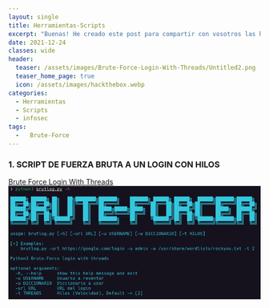 ```yaml
---
layout: single
title: Herramientas-Scripts
excerpt: "Buenas! He creado este post para compartir con vosotros las herramientas que me vaya creando, aquí encontrareis muchos tipos de herramientas útiles para Pentesting."
date: 2021-12-24
classes: wide
header:
  teaser: /assets/images/Brute-Force-Login-With-Threads/Untitled2.png
  teaser_home_page: true
  icon: /assets/images/hackthebox.webp
categories:
  - Herramientas
  - Scripts
  - infosec
tags:
  -   Brute-Force
---
```


### 1. SCRIPT DE FUERZA BRUTA A UN LOGIN CON HILOS
[Brute Force Login With Threads](https://h4ckbl0g.github.io/Brute-Force-Login-With-Threads/#)
![Untitled](/assets/images/Brute-Force-Login-With-Threads/Untitled.png)
